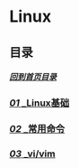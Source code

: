 # Linux

## 目录

##### [回到首页目录](/README.md)

### [_01_ _Linux基础](./01_Linux简介.md)

### [_02_ _常用命令](./02_常用命令.md)

### [_03_ _vi/vim](./10_vim.md)
